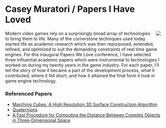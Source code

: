 # Casey Muratori / Papers I Have Loved

<img src="https://github.com/papers-we-love/pwlconf2016/blob/master/assets/CaseyMuratori.png" align="right">

Modern video games rely on a surprisingly broad array of technologies to bring them to life. Many of the cornerstone techniques used today started life as academic research which was then repurposed, extended, refined, and optimized to suit the demanding constraints of real time game engines. For this inaugural Papers We Love conference, I have selected three influential academic papers which were instrumental to technologies I worked on during my twenty years in the game industry. For each paper, I'll tell the story of how it became a part of the development process, what it contributed, where it fell short, and how it attained the final form it took in game engine technology.

### Referenced Papers

- [Marching Cubes: A High Resolution 3D Surface Construction Algorithm](https://people.eecs.berkeley.edu/~sequin/CS285/PAPERS/Lorensen_Cline.pdf)
- [Quaternions](http://www.cs.ucr.edu/~vbz/resources/quatut.pdf)
- [A Fast Procedure for Computing the Distance Between Complex Objects in Three-Dimensional Space](https://graphics.stanford.edu/courses/cs448b-00-winter/papers/gilbert.pdf)
